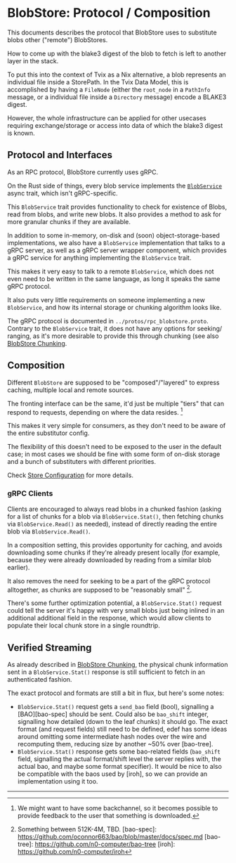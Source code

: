 # BlobStore: Protocol / Composition

This documents describes the protocol that BlobStore uses to substitute blobs
other ("remote") BlobStores.

How to come up with the blake3 digest of the blob to fetch is left to another
layer in the stack.

To put this into the context of Tvix as a Nix alternative, a blob represents an
individual file inside a StorePath.
In the Tvix Data Model, this is accomplished by having a `FileNode` (either the
`root_node` in a `PathInfo` message, or a individual file inside a `Directory`
message) encode a BLAKE3 digest.

However, the whole infrastructure can be applied for other usecases requiring
exchange/storage or access into data of which the blake3 digest is known.

## Protocol and Interfaces
As an RPC protocol, BlobStore currently uses gRPC.

On the Rust side of things, every blob service implements the
[`BlobService`](../src/blobservice/mod.rs) async trait, which isn't
gRPC-specific.

This `BlobService` trait provides functionality to check for existence of Blobs,
read from blobs, and write new blobs.
It also provides a method to ask for more granular chunks if they are available.

In addition to some in-memory, on-disk and (soon) object-storage-based
implementations, we also have a `BlobService` implementation that talks to a
gRPC server, as well as a gRPC server wrapper component, which provides a gRPC
service for anything implementing the `BlobService` trait.

This makes it very easy to talk to a remote `BlobService`, which does not even
need to be written in the same language, as long it speaks the same gRPC
protocol.

It also puts very little requirements on someone implementing a new
`BlobService`, and how its internal storage or chunking algorithm looks like.

The gRPC protocol is documented in `../protos/rpc_blobstore.proto`.
Contrary to the `BlobService` trait, it does not have any options for seeking/
ranging, as it's more desirable to provide this through chunking (see also
[BlobStore Chunking](./blobstore-chunking.md).

## Composition
Different `BlobStore` are supposed to be "composed"/"layered" to express
caching, multiple local and remote sources.

The fronting interface can be the same, it'd just be multiple "tiers" that can
respond to requests, depending on where the data resides. [^1]

This makes it very simple for consumers, as they don't need to be aware of the
entire substitutor config.

The flexibility of this doesn't need to be exposed to the user in the default
case; in most cases we should be fine with some form of on-disk storage and a
bunch of substituters with different priorities.

Check [Store Configuration](./store-configuration.md) for more details.

### gRPC Clients
Clients are encouraged to always read blobs in a chunked fashion (asking for a
list of chunks for a blob via `BlobService.Stat()`, then fetching chunks via
`BlobService.Read()` as needed), instead of directly reading the entire blob via
`BlobService.Read()`.

In a composition setting, this provides opportunity for caching, and avoids
downloading some chunks if they're already present locally (for example, because
they were already downloaded by reading from a similar blob earlier).

It also removes the need for seeking to be a part of the gRPC protocol
alltogether, as chunks are supposed to be "reasonably small" [^2].

There's some further optimization potential, a `BlobService.Stat()` request
could tell the server it's happy with very small blobs just being inlined in
an additional additional field in the response, which would allow clients to
populate their local chunk store in a single roundtrip.

## Verified Streaming
As already described in [BlobStore Chunking](./blobstore-chunking.md), the physical chunk
information sent in a `BlobService.Stat()` response is still sufficient to fetch
in an authenticated fashion.

The exact protocol and formats are still a bit in flux, but here's some notes:

 - `BlobService.Stat()` request gets a `send_bao` field (bool), signalling a
   [BAO][bao-spec] should be sent. Could also be `bao_shift` integer, signalling
   how detailed (down to the leaf chunks) it should go.
   The exact format (and request fields) still need to be defined, edef has some
   ideas around omitting some intermediate hash nodes over the wire and
   recomputing them, reducing size by another ~50% over [bao-tree].
 - `BlobService.Stat()` response gets some bao-related fields (`bao_shift`
   field, signalling the actual format/shift level the server replies with, the
   actual bao, and maybe some format specifier).
   It would be nice to also be compatible with the baos used by [iroh], so we
   can provide an implementation using it too.

---

[^1]: We might want to have some backchannel, so it becomes possible to provide
      feedback to the user that something is downloaded.
[^2]: Something between 512K-4M, TBD.
[bao-spec]: https://github.com/oconnor663/bao/blob/master/docs/spec.md
[bao-tree]: https://github.com/n0-computer/bao-tree
[iroh]: https://github.com/n0-computer/iroh
